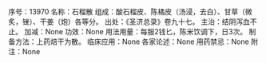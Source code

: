 序号：13970
名称：石榴散
组成：酸石榴皮、陈橘皮（汤浸，去白）、甘草（微炙，锉）、干姜（炮）各等分。
出处：《圣济总录》卷九十七。
主治：结阴泻血不止。
加减：None
功效：None
用法用量：每服2钱匕，陈米饮调下，日3次。
制备方法：上药焙干为散。
临床应用：None
各家论述：None
用药禁忌：None
附注：None
